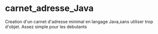 # carnet_adresse_Java
Creation d'un carnet d'adresse minimal en langage Java,sans utiliser trop d'objet. Assez simple pour les debutants
